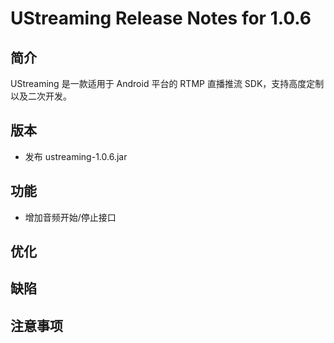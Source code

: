 # UStreaming Release Notes for 1.0.6

## 简介

UStreaming 是一款适用于 Android 平台的 RTMP 直播推流 SDK，支持高度定制以及二次开发。

## 版本

* 发布 ustreaming-1.0.6.jar

## 功能

* 增加音频开始/停止接口

## 优化

## 缺陷

## 注意事项
